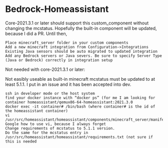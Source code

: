 # Bedrock-Homeassistant

Core-2021.3.1 or later should support this custom_component without changing the mcstatus. Hopefully the built-in component will be updated, because I did a PR. Until then,

```
Place minecraft_server folder in your custom components
Add a new minecraft integration from Configuration->Integrations
Existing Java sensors should be auto migrated to updated integration
Add any Bedrock servers or Java severs. Be sure to specify Server Type (Java or Bedrock) correctly in integration setup
```

Not needed with core-2021.3.1 or later:

Not easibly useable as built-in minecraft mcstatus must be updated to at least 5.1.1. I put in an issue and it has been accepted into dev. 
```
ssh in developer mode or the host system
find your docker instance with “docker ps” (for me I am looking for container homeassistant/qemux86-64-homeassistant:2021.3.0
docker exec -it container# /bin/bash (where container# is the id of the homeassistant container)
vi /usr/src/homeassistant/homeassistant/components/minecraft_server/manifest.json
Google how to use vi, because I always forget
Change requirements of mcstatus to 5.1.1 version.
Do the same for the mcstatus entry in /usr/src/homeassistant/homeassistant/requirements.txt (not sure if this is needed
```


